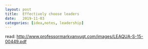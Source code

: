 ```yaml
---
layout: post
title:  Effectively choose leaders
date:   2019-11-03
categories: [idea,notes, leadership]
---
```


read: http://www.professormarkvanvugt.com/images/LEAQUA-S-15-00449.pdf